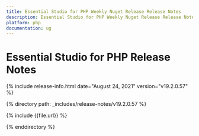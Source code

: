 ```yaml
---
title: Essential Studio for PHP Weekly Nuget Release Release Notes  
description: Essential Studio for PHP Weekly Nuget Release Release Notes  
platform: php
documentation: ug
---
```


# Essential Studio for PHP  Release Notes  

{% include release-info.html date="August 24, 2021"  version="v19.2.0.57" %} 


{% directory path: _includes/release-notes/v19.2.0.57
 %}

{% include {{file.url}} %}

{% enddirectory %}